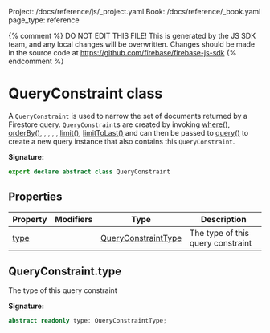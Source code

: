 Project: /docs/reference/js/_project.yaml
Book: /docs/reference/_book.yaml
page_type: reference

{% comment %}
DO NOT EDIT THIS FILE!
This is generated by the JS SDK team, and any local changes will be
overwritten. Changes should be made in the source code at
https://github.com/firebase/firebase-js-sdk
{% endcomment %}

# QueryConstraint class
A `QueryConstraint` is used to narrow the set of documents returned by a Firestore query. `QueryConstraint`<!-- -->s are created by invoking [where()](./firestore_.md#where)<!-- -->, [orderBy()](./firestore_.md#orderby)<!-- -->, , , , , [limit()](./firestore_.md#limit)<!-- -->, [limitToLast()](./firestore_.md#limittolast) and can then be passed to [query()](./firestore_.md#query) to create a new query instance that also contains this `QueryConstraint`<!-- -->.

<b>Signature:</b>

```typescript
export declare abstract class QueryConstraint 
```

## Properties

|  Property | Modifiers | Type | Description |
|  --- | --- | --- | --- |
|  [type](./firestore_lite.queryconstraint.md#queryconstrainttype) |  | [QueryConstraintType](./firestore_lite.md#queryconstrainttype) | The type of this query constraint |

## QueryConstraint.type

The type of this query constraint

<b>Signature:</b>

```typescript
abstract readonly type: QueryConstraintType;
```
